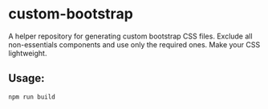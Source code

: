 # custom-bootstrap
A helper repository for generating custom bootstrap CSS files. Exclude all non-essentials components and use only the required ones. Make your CSS lightweight.

## Usage: 
```npm run build```
